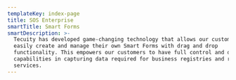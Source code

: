 ```yaml
---
templateKey: index-page
title: SOS Enterprise
smartTitle: Smart Forms
smartDescription: >-
  Tecuity has developed game-changing technology that allows our customers to
  easily create and manage their own Smart Forms with drag and drop
  functionality. This empowers our customers to have full control and design
  capabilities in capturing data required for business registries and related
  services.
---
```


